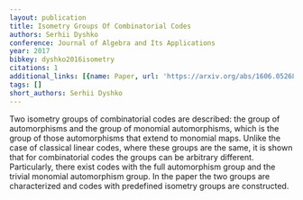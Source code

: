 ```yaml
---
layout: publication
title: Isometry Groups Of Combinatorial Codes
authors: Serhii Dyshko
conference: Journal of Algebra and Its Applications
year: 2017
bibkey: dyshko2016isometry
citations: 1
additional_links: [{name: Paper, url: 'https://arxiv.org/abs/1606.05268'}]
tags: []
short_authors: Serhii Dyshko
---
```

Two isometry groups of combinatorial codes are described: the group of
automorphisms and the group of monomial automorphisms, which is the group of
those automorphisms that extend to monomial maps. Unlike the case of classical
linear codes, where these groups are the same, it is shown that for
combinatorial codes the groups can be arbitrary different. Particularly, there
exist codes with the full automorphism group and the trivial monomial
automorphism group. In the paper the two groups are characterized and codes
with predefined isometry groups are constructed.